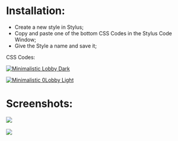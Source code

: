 # Installation:
 - Create a new style in Stylus;
 - Copy and paste one of the bottom CSS Codes in the Stylus Code Window;
 - Give the Style a name and save it;

CSS Codes:

[![Minimalistic Lobby Dark](https://img.shields.io/badge/Minimalistic%20Lobby-Dark-2B2721.svg?style=popout&logoColor=007ACC&labelColor=B58863&logo=visual-studio-code)](https://raw.githubusercontent.com/MadameSolette/Stylus/master/lichess.org/minimalistic-lobby-dark.css)

[![Minimalistic 0Lobby Light](https://img.shields.io/badge/Minimalistic%20Lobby-Light-C0BCB6.svg?style=popout&logoColor=007ACC&labelColor=B58863&logo=visual-studio-code)](https://raw.githubusercontent.com/MadameSolette/Stylus/master/lichess.org/minimalistic-lobby-light.css)

# Screenshots:
<image src="https://raw.githubusercontent.com/MadameSolette/Stylus/master/lichess.org/images/minimalistic-lobby-dark.png"><br><br>
<image src="https://raw.githubusercontent.com/MadameSolette/Stylus/master/lichess.org/images/minimalistic-lobby-light.png">
